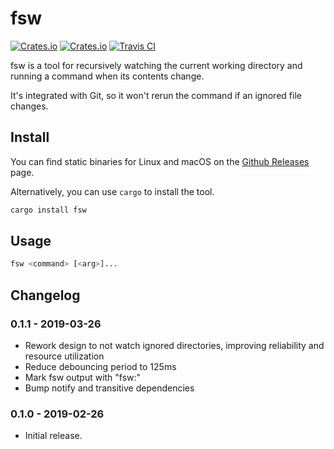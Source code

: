 # fsw

[![Crates.io](https://img.shields.io/crates/v/fsw.svg?style=flat-square)](https://crates.io/crates/fsw)
[![Crates.io](https://img.shields.io/crates/d/fsw.svg?style=flat-square)](https://crates.io/crates/fsw)
[![Travis CI](https://img.shields.io/travis/longshorej/fsw.svg?style=flat-square)](https://travis-ci.org/longshorej/fsw)

fsw is a tool for recursively watching the current working directory and running a command when its contents change.

It's integrated with Git, so it won't rerun the command if an ignored file changes.

## Install

You can find static binaries for Linux and macOS on the [Github Releases](https://github.com/longshorej/fsw/releases) page.

Alternatively, you can use `cargo` to install the tool.

```bash
cargo install fsw
```

## Usage

```bash
fsw <command> [<arg>]...
```

## Changelog

### 0.1.1 - 2019-03-26

* Rework design to not watch ignored directories, improving reliability and resource utilization
* Reduce debouncing period to 125ms
* Mark fsw output with "fsw:"
* Bump notify and transitive dependencies

### 0.1.0 - 2019-02-26

* Initial release.
